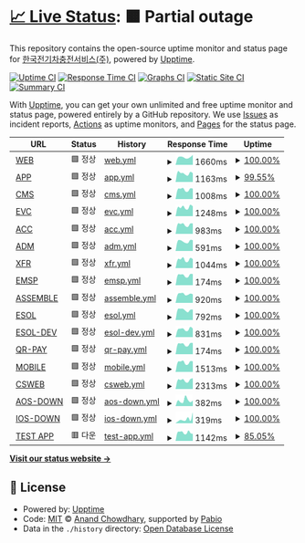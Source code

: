 # [📈 Live Status](https://happecharger.github.io/upptime): <!--live status--> **🟧 Partial outage**

This repository contains the open-source uptime monitor and status page for [한국전기차충전서비스(주)](https://www.happecharger.com), powered by [Upptime](https://github.com/upptime/upptime).

[![Uptime CI](https://github.com/happecharger/upptime/workflows/Uptime%20CI/badge.svg)](https://github.com/happecharger/upptime/actions?query=workflow%3A%22Uptime+CI%22)
[![Response Time CI](https://github.com/happecharger/upptime/workflows/Response%20Time%20CI/badge.svg)](https://github.com/happecharger/upptime/actions?query=workflow%3A%22Response+Time+CI%22)
[![Graphs CI](https://github.com/happecharger/upptime/workflows/Graphs%20CI/badge.svg)](https://github.com/happecharger/upptime/actions?query=workflow%3A%22Graphs+CI%22)
[![Static Site CI](https://github.com/happecharger/upptime/workflows/Static%20Site%20CI/badge.svg)](https://github.com/happecharger/upptime/actions?query=workflow%3A%22Static+Site+CI%22)
[![Summary CI](https://github.com/happecharger/upptime/workflows/Summary%20CI/badge.svg)](https://github.com/happecharger/upptime/actions?query=workflow%3A%22Summary+CI%22)

With [Upptime](https://upptime.js.org), you can get your own unlimited and free uptime monitor and status page, powered entirely by a GitHub repository. We use [Issues](https://github.com/happecharger/upptime/issues) as incident reports, [Actions](https://github.com/happecharger/upptime/actions) as uptime monitors, and [Pages](https://happecharger.github.io/upptime) for the status page.

<!--start: status pages-->
<!-- This summary is generated by Upptime (https://github.com/upptime/upptime) -->
<!-- Do not edit this manually, your changes will be overwritten -->
<!-- prettier-ignore -->
| URL | Status | History | Response Time | Uptime |
| --- | ------ | ------- | ------------- | ------ |
| <img alt="" src="https://icons.duckduckgo.com/ip3/www.happecharger.com.ico" height="13"> [WEB](https://www.happecharger.com) | 🟩 정상 | [web.yml](https://github.com/happecharger/kevcs-upptime/commits/HEAD/history/web.yml) | <details><summary><img alt="Response time graph" src="./graphs/web/response-time-week.png" height="20"> 1660ms</summary><br><a href="https://happecharger.github.io/kevcs-upptime/history/web"><img alt="Response time 1448" src="https://img.shields.io/endpoint?url=https%3A%2F%2Fraw.githubusercontent.com%2Fhappecharger%2Fkevcs-upptime%2FHEAD%2Fapi%2Fweb%2Fresponse-time.json"></a><br><a href="https://happecharger.github.io/kevcs-upptime/history/web"><img alt="24-hour response time 2135" src="https://img.shields.io/endpoint?url=https%3A%2F%2Fraw.githubusercontent.com%2Fhappecharger%2Fkevcs-upptime%2FHEAD%2Fapi%2Fweb%2Fresponse-time-day.json"></a><br><a href="https://happecharger.github.io/kevcs-upptime/history/web"><img alt="7-day response time 1660" src="https://img.shields.io/endpoint?url=https%3A%2F%2Fraw.githubusercontent.com%2Fhappecharger%2Fkevcs-upptime%2FHEAD%2Fapi%2Fweb%2Fresponse-time-week.json"></a><br><a href="https://happecharger.github.io/kevcs-upptime/history/web"><img alt="30-day response time 1698" src="https://img.shields.io/endpoint?url=https%3A%2F%2Fraw.githubusercontent.com%2Fhappecharger%2Fkevcs-upptime%2FHEAD%2Fapi%2Fweb%2Fresponse-time-month.json"></a><br><a href="https://happecharger.github.io/kevcs-upptime/history/web"><img alt="1-year response time 1448" src="https://img.shields.io/endpoint?url=https%3A%2F%2Fraw.githubusercontent.com%2Fhappecharger%2Fkevcs-upptime%2FHEAD%2Fapi%2Fweb%2Fresponse-time-year.json"></a></details> | <details><summary><a href="https://happecharger.github.io/kevcs-upptime/history/web">100.00%</a></summary><a href="https://happecharger.github.io/kevcs-upptime/history/web"><img alt="All-time uptime 100.00%" src="https://img.shields.io/endpoint?url=https%3A%2F%2Fraw.githubusercontent.com%2Fhappecharger%2Fkevcs-upptime%2FHEAD%2Fapi%2Fweb%2Fuptime.json"></a><br><a href="https://happecharger.github.io/kevcs-upptime/history/web"><img alt="24-hour uptime 100.00%" src="https://img.shields.io/endpoint?url=https%3A%2F%2Fraw.githubusercontent.com%2Fhappecharger%2Fkevcs-upptime%2FHEAD%2Fapi%2Fweb%2Fuptime-day.json"></a><br><a href="https://happecharger.github.io/kevcs-upptime/history/web"><img alt="7-day uptime 100.00%" src="https://img.shields.io/endpoint?url=https%3A%2F%2Fraw.githubusercontent.com%2Fhappecharger%2Fkevcs-upptime%2FHEAD%2Fapi%2Fweb%2Fuptime-week.json"></a><br><a href="https://happecharger.github.io/kevcs-upptime/history/web"><img alt="30-day uptime 100.00%" src="https://img.shields.io/endpoint?url=https%3A%2F%2Fraw.githubusercontent.com%2Fhappecharger%2Fkevcs-upptime%2FHEAD%2Fapi%2Fweb%2Fuptime-month.json"></a><br><a href="https://happecharger.github.io/kevcs-upptime/history/web"><img alt="1-year uptime 100.00%" src="https://img.shields.io/endpoint?url=https%3A%2F%2Fraw.githubusercontent.com%2Fhappecharger%2Fkevcs-upptime%2FHEAD%2Fapi%2Fweb%2Fuptime-year.json"></a></details>
| <img alt="" src="https://icons.duckduckgo.com/ip3/app2.happecharger.com.ico" height="13"> [APP](https://app2.happecharger.com) | 🟩 정상 | [app.yml](https://github.com/happecharger/kevcs-upptime/commits/HEAD/history/app.yml) | <details><summary><img alt="Response time graph" src="./graphs/app/response-time-week.png" height="20"> 1163ms</summary><br><a href="https://happecharger.github.io/kevcs-upptime/history/app"><img alt="Response time 1247" src="https://img.shields.io/endpoint?url=https%3A%2F%2Fraw.githubusercontent.com%2Fhappecharger%2Fkevcs-upptime%2FHEAD%2Fapi%2Fapp%2Fresponse-time.json"></a><br><a href="https://happecharger.github.io/kevcs-upptime/history/app"><img alt="24-hour response time 1082" src="https://img.shields.io/endpoint?url=https%3A%2F%2Fraw.githubusercontent.com%2Fhappecharger%2Fkevcs-upptime%2FHEAD%2Fapi%2Fapp%2Fresponse-time-day.json"></a><br><a href="https://happecharger.github.io/kevcs-upptime/history/app"><img alt="7-day response time 1163" src="https://img.shields.io/endpoint?url=https%3A%2F%2Fraw.githubusercontent.com%2Fhappecharger%2Fkevcs-upptime%2FHEAD%2Fapi%2Fapp%2Fresponse-time-week.json"></a><br><a href="https://happecharger.github.io/kevcs-upptime/history/app"><img alt="30-day response time 1149" src="https://img.shields.io/endpoint?url=https%3A%2F%2Fraw.githubusercontent.com%2Fhappecharger%2Fkevcs-upptime%2FHEAD%2Fapi%2Fapp%2Fresponse-time-month.json"></a><br><a href="https://happecharger.github.io/kevcs-upptime/history/app"><img alt="1-year response time 1247" src="https://img.shields.io/endpoint?url=https%3A%2F%2Fraw.githubusercontent.com%2Fhappecharger%2Fkevcs-upptime%2FHEAD%2Fapi%2Fapp%2Fresponse-time-year.json"></a></details> | <details><summary><a href="https://happecharger.github.io/kevcs-upptime/history/app">99.55%</a></summary><a href="https://happecharger.github.io/kevcs-upptime/history/app"><img alt="All-time uptime 99.82%" src="https://img.shields.io/endpoint?url=https%3A%2F%2Fraw.githubusercontent.com%2Fhappecharger%2Fkevcs-upptime%2FHEAD%2Fapi%2Fapp%2Fuptime.json"></a><br><a href="https://happecharger.github.io/kevcs-upptime/history/app"><img alt="24-hour uptime 96.86%" src="https://img.shields.io/endpoint?url=https%3A%2F%2Fraw.githubusercontent.com%2Fhappecharger%2Fkevcs-upptime%2FHEAD%2Fapi%2Fapp%2Fuptime-day.json"></a><br><a href="https://happecharger.github.io/kevcs-upptime/history/app"><img alt="7-day uptime 99.55%" src="https://img.shields.io/endpoint?url=https%3A%2F%2Fraw.githubusercontent.com%2Fhappecharger%2Fkevcs-upptime%2FHEAD%2Fapi%2Fapp%2Fuptime-week.json"></a><br><a href="https://happecharger.github.io/kevcs-upptime/history/app"><img alt="30-day uptime 99.90%" src="https://img.shields.io/endpoint?url=https%3A%2F%2Fraw.githubusercontent.com%2Fhappecharger%2Fkevcs-upptime%2FHEAD%2Fapi%2Fapp%2Fuptime-month.json"></a><br><a href="https://happecharger.github.io/kevcs-upptime/history/app"><img alt="1-year uptime 99.82%" src="https://img.shields.io/endpoint?url=https%3A%2F%2Fraw.githubusercontent.com%2Fhappecharger%2Fkevcs-upptime%2FHEAD%2Fapi%2Fapp%2Fuptime-year.json"></a></details>
| <img alt="" src="https://icons.duckduckgo.com/ip3/cms.happecharger.com.ico" height="13"> [CMS](https://cms.happecharger.com) | 🟩 정상 | [cms.yml](https://github.com/happecharger/kevcs-upptime/commits/HEAD/history/cms.yml) | <details><summary><img alt="Response time graph" src="./graphs/cms/response-time-week.png" height="20"> 1008ms</summary><br><a href="https://happecharger.github.io/kevcs-upptime/history/cms"><img alt="Response time 952" src="https://img.shields.io/endpoint?url=https%3A%2F%2Fraw.githubusercontent.com%2Fhappecharger%2Fkevcs-upptime%2FHEAD%2Fapi%2Fcms%2Fresponse-time.json"></a><br><a href="https://happecharger.github.io/kevcs-upptime/history/cms"><img alt="24-hour response time 1094" src="https://img.shields.io/endpoint?url=https%3A%2F%2Fraw.githubusercontent.com%2Fhappecharger%2Fkevcs-upptime%2FHEAD%2Fapi%2Fcms%2Fresponse-time-day.json"></a><br><a href="https://happecharger.github.io/kevcs-upptime/history/cms"><img alt="7-day response time 1008" src="https://img.shields.io/endpoint?url=https%3A%2F%2Fraw.githubusercontent.com%2Fhappecharger%2Fkevcs-upptime%2FHEAD%2Fapi%2Fcms%2Fresponse-time-week.json"></a><br><a href="https://happecharger.github.io/kevcs-upptime/history/cms"><img alt="30-day response time 1002" src="https://img.shields.io/endpoint?url=https%3A%2F%2Fraw.githubusercontent.com%2Fhappecharger%2Fkevcs-upptime%2FHEAD%2Fapi%2Fcms%2Fresponse-time-month.json"></a><br><a href="https://happecharger.github.io/kevcs-upptime/history/cms"><img alt="1-year response time 952" src="https://img.shields.io/endpoint?url=https%3A%2F%2Fraw.githubusercontent.com%2Fhappecharger%2Fkevcs-upptime%2FHEAD%2Fapi%2Fcms%2Fresponse-time-year.json"></a></details> | <details><summary><a href="https://happecharger.github.io/kevcs-upptime/history/cms">100.00%</a></summary><a href="https://happecharger.github.io/kevcs-upptime/history/cms"><img alt="All-time uptime 100.00%" src="https://img.shields.io/endpoint?url=https%3A%2F%2Fraw.githubusercontent.com%2Fhappecharger%2Fkevcs-upptime%2FHEAD%2Fapi%2Fcms%2Fuptime.json"></a><br><a href="https://happecharger.github.io/kevcs-upptime/history/cms"><img alt="24-hour uptime 100.00%" src="https://img.shields.io/endpoint?url=https%3A%2F%2Fraw.githubusercontent.com%2Fhappecharger%2Fkevcs-upptime%2FHEAD%2Fapi%2Fcms%2Fuptime-day.json"></a><br><a href="https://happecharger.github.io/kevcs-upptime/history/cms"><img alt="7-day uptime 100.00%" src="https://img.shields.io/endpoint?url=https%3A%2F%2Fraw.githubusercontent.com%2Fhappecharger%2Fkevcs-upptime%2FHEAD%2Fapi%2Fcms%2Fuptime-week.json"></a><br><a href="https://happecharger.github.io/kevcs-upptime/history/cms"><img alt="30-day uptime 100.00%" src="https://img.shields.io/endpoint?url=https%3A%2F%2Fraw.githubusercontent.com%2Fhappecharger%2Fkevcs-upptime%2FHEAD%2Fapi%2Fcms%2Fuptime-month.json"></a><br><a href="https://happecharger.github.io/kevcs-upptime/history/cms"><img alt="1-year uptime 100.00%" src="https://img.shields.io/endpoint?url=https%3A%2F%2Fraw.githubusercontent.com%2Fhappecharger%2Fkevcs-upptime%2FHEAD%2Fapi%2Fcms%2Fuptime-year.json"></a></details>
| <img alt="" src="https://icons.duckduckgo.com/ip3/adm.kevcs.com.ico" height="13"> [EVC](http://adm.kevcs.com) | 🟩 정상 | [evc.yml](https://github.com/happecharger/kevcs-upptime/commits/HEAD/history/evc.yml) | <details><summary><img alt="Response time graph" src="./graphs/evc/response-time-week.png" height="20"> 1248ms</summary><br><a href="https://happecharger.github.io/kevcs-upptime/history/evc"><img alt="Response time 1139" src="https://img.shields.io/endpoint?url=https%3A%2F%2Fraw.githubusercontent.com%2Fhappecharger%2Fkevcs-upptime%2FHEAD%2Fapi%2Fevc%2Fresponse-time.json"></a><br><a href="https://happecharger.github.io/kevcs-upptime/history/evc"><img alt="24-hour response time 1379" src="https://img.shields.io/endpoint?url=https%3A%2F%2Fraw.githubusercontent.com%2Fhappecharger%2Fkevcs-upptime%2FHEAD%2Fapi%2Fevc%2Fresponse-time-day.json"></a><br><a href="https://happecharger.github.io/kevcs-upptime/history/evc"><img alt="7-day response time 1248" src="https://img.shields.io/endpoint?url=https%3A%2F%2Fraw.githubusercontent.com%2Fhappecharger%2Fkevcs-upptime%2FHEAD%2Fapi%2Fevc%2Fresponse-time-week.json"></a><br><a href="https://happecharger.github.io/kevcs-upptime/history/evc"><img alt="30-day response time 1183" src="https://img.shields.io/endpoint?url=https%3A%2F%2Fraw.githubusercontent.com%2Fhappecharger%2Fkevcs-upptime%2FHEAD%2Fapi%2Fevc%2Fresponse-time-month.json"></a><br><a href="https://happecharger.github.io/kevcs-upptime/history/evc"><img alt="1-year response time 1139" src="https://img.shields.io/endpoint?url=https%3A%2F%2Fraw.githubusercontent.com%2Fhappecharger%2Fkevcs-upptime%2FHEAD%2Fapi%2Fevc%2Fresponse-time-year.json"></a></details> | <details><summary><a href="https://happecharger.github.io/kevcs-upptime/history/evc">100.00%</a></summary><a href="https://happecharger.github.io/kevcs-upptime/history/evc"><img alt="All-time uptime 99.99%" src="https://img.shields.io/endpoint?url=https%3A%2F%2Fraw.githubusercontent.com%2Fhappecharger%2Fkevcs-upptime%2FHEAD%2Fapi%2Fevc%2Fuptime.json"></a><br><a href="https://happecharger.github.io/kevcs-upptime/history/evc"><img alt="24-hour uptime 100.00%" src="https://img.shields.io/endpoint?url=https%3A%2F%2Fraw.githubusercontent.com%2Fhappecharger%2Fkevcs-upptime%2FHEAD%2Fapi%2Fevc%2Fuptime-day.json"></a><br><a href="https://happecharger.github.io/kevcs-upptime/history/evc"><img alt="7-day uptime 100.00%" src="https://img.shields.io/endpoint?url=https%3A%2F%2Fraw.githubusercontent.com%2Fhappecharger%2Fkevcs-upptime%2FHEAD%2Fapi%2Fevc%2Fuptime-week.json"></a><br><a href="https://happecharger.github.io/kevcs-upptime/history/evc"><img alt="30-day uptime 100.00%" src="https://img.shields.io/endpoint?url=https%3A%2F%2Fraw.githubusercontent.com%2Fhappecharger%2Fkevcs-upptime%2FHEAD%2Fapi%2Fevc%2Fuptime-month.json"></a><br><a href="https://happecharger.github.io/kevcs-upptime/history/evc"><img alt="1-year uptime 99.99%" src="https://img.shields.io/endpoint?url=https%3A%2F%2Fraw.githubusercontent.com%2Fhappecharger%2Fkevcs-upptime%2FHEAD%2Fapi%2Fevc%2Fuptime-year.json"></a></details>
| <img alt="" src="https://icons.duckduckgo.com/ip3/acc.happecharger.com.ico" height="13"> [ACC](https://acc.happecharger.com/) | 🟩 정상 | [acc.yml](https://github.com/happecharger/kevcs-upptime/commits/HEAD/history/acc.yml) | <details><summary><img alt="Response time graph" src="./graphs/acc/response-time-week.png" height="20"> 983ms</summary><br><a href="https://happecharger.github.io/kevcs-upptime/history/acc"><img alt="Response time 995" src="https://img.shields.io/endpoint?url=https%3A%2F%2Fraw.githubusercontent.com%2Fhappecharger%2Fkevcs-upptime%2FHEAD%2Fapi%2Facc%2Fresponse-time.json"></a><br><a href="https://happecharger.github.io/kevcs-upptime/history/acc"><img alt="24-hour response time 1086" src="https://img.shields.io/endpoint?url=https%3A%2F%2Fraw.githubusercontent.com%2Fhappecharger%2Fkevcs-upptime%2FHEAD%2Fapi%2Facc%2Fresponse-time-day.json"></a><br><a href="https://happecharger.github.io/kevcs-upptime/history/acc"><img alt="7-day response time 983" src="https://img.shields.io/endpoint?url=https%3A%2F%2Fraw.githubusercontent.com%2Fhappecharger%2Fkevcs-upptime%2FHEAD%2Fapi%2Facc%2Fresponse-time-week.json"></a><br><a href="https://happecharger.github.io/kevcs-upptime/history/acc"><img alt="30-day response time 974" src="https://img.shields.io/endpoint?url=https%3A%2F%2Fraw.githubusercontent.com%2Fhappecharger%2Fkevcs-upptime%2FHEAD%2Fapi%2Facc%2Fresponse-time-month.json"></a><br><a href="https://happecharger.github.io/kevcs-upptime/history/acc"><img alt="1-year response time 995" src="https://img.shields.io/endpoint?url=https%3A%2F%2Fraw.githubusercontent.com%2Fhappecharger%2Fkevcs-upptime%2FHEAD%2Fapi%2Facc%2Fresponse-time-year.json"></a></details> | <details><summary><a href="https://happecharger.github.io/kevcs-upptime/history/acc">100.00%</a></summary><a href="https://happecharger.github.io/kevcs-upptime/history/acc"><img alt="All-time uptime 100.00%" src="https://img.shields.io/endpoint?url=https%3A%2F%2Fraw.githubusercontent.com%2Fhappecharger%2Fkevcs-upptime%2FHEAD%2Fapi%2Facc%2Fuptime.json"></a><br><a href="https://happecharger.github.io/kevcs-upptime/history/acc"><img alt="24-hour uptime 100.00%" src="https://img.shields.io/endpoint?url=https%3A%2F%2Fraw.githubusercontent.com%2Fhappecharger%2Fkevcs-upptime%2FHEAD%2Fapi%2Facc%2Fuptime-day.json"></a><br><a href="https://happecharger.github.io/kevcs-upptime/history/acc"><img alt="7-day uptime 100.00%" src="https://img.shields.io/endpoint?url=https%3A%2F%2Fraw.githubusercontent.com%2Fhappecharger%2Fkevcs-upptime%2FHEAD%2Fapi%2Facc%2Fuptime-week.json"></a><br><a href="https://happecharger.github.io/kevcs-upptime/history/acc"><img alt="30-day uptime 100.00%" src="https://img.shields.io/endpoint?url=https%3A%2F%2Fraw.githubusercontent.com%2Fhappecharger%2Fkevcs-upptime%2FHEAD%2Fapi%2Facc%2Fuptime-month.json"></a><br><a href="https://happecharger.github.io/kevcs-upptime/history/acc"><img alt="1-year uptime 100.00%" src="https://img.shields.io/endpoint?url=https%3A%2F%2Fraw.githubusercontent.com%2Fhappecharger%2Fkevcs-upptime%2FHEAD%2Fapi%2Facc%2Fuptime-year.json"></a></details>
| <img alt="" src="https://icons.duckduckgo.com/ip3/adm.happecharger.com.ico" height="13"> [ADM](http://adm.happecharger.com/) | 🟩 정상 | [adm.yml](https://github.com/happecharger/kevcs-upptime/commits/HEAD/history/adm.yml) | <details><summary><img alt="Response time graph" src="./graphs/adm/response-time-week.png" height="20"> 591ms</summary><br><a href="https://happecharger.github.io/kevcs-upptime/history/adm"><img alt="Response time 843" src="https://img.shields.io/endpoint?url=https%3A%2F%2Fraw.githubusercontent.com%2Fhappecharger%2Fkevcs-upptime%2FHEAD%2Fapi%2Fadm%2Fresponse-time.json"></a><br><a href="https://happecharger.github.io/kevcs-upptime/history/adm"><img alt="24-hour response time 657" src="https://img.shields.io/endpoint?url=https%3A%2F%2Fraw.githubusercontent.com%2Fhappecharger%2Fkevcs-upptime%2FHEAD%2Fapi%2Fadm%2Fresponse-time-day.json"></a><br><a href="https://happecharger.github.io/kevcs-upptime/history/adm"><img alt="7-day response time 591" src="https://img.shields.io/endpoint?url=https%3A%2F%2Fraw.githubusercontent.com%2Fhappecharger%2Fkevcs-upptime%2FHEAD%2Fapi%2Fadm%2Fresponse-time-week.json"></a><br><a href="https://happecharger.github.io/kevcs-upptime/history/adm"><img alt="30-day response time 579" src="https://img.shields.io/endpoint?url=https%3A%2F%2Fraw.githubusercontent.com%2Fhappecharger%2Fkevcs-upptime%2FHEAD%2Fapi%2Fadm%2Fresponse-time-month.json"></a><br><a href="https://happecharger.github.io/kevcs-upptime/history/adm"><img alt="1-year response time 843" src="https://img.shields.io/endpoint?url=https%3A%2F%2Fraw.githubusercontent.com%2Fhappecharger%2Fkevcs-upptime%2FHEAD%2Fapi%2Fadm%2Fresponse-time-year.json"></a></details> | <details><summary><a href="https://happecharger.github.io/kevcs-upptime/history/adm">100.00%</a></summary><a href="https://happecharger.github.io/kevcs-upptime/history/adm"><img alt="All-time uptime 100.00%" src="https://img.shields.io/endpoint?url=https%3A%2F%2Fraw.githubusercontent.com%2Fhappecharger%2Fkevcs-upptime%2FHEAD%2Fapi%2Fadm%2Fuptime.json"></a><br><a href="https://happecharger.github.io/kevcs-upptime/history/adm"><img alt="24-hour uptime 100.00%" src="https://img.shields.io/endpoint?url=https%3A%2F%2Fraw.githubusercontent.com%2Fhappecharger%2Fkevcs-upptime%2FHEAD%2Fapi%2Fadm%2Fuptime-day.json"></a><br><a href="https://happecharger.github.io/kevcs-upptime/history/adm"><img alt="7-day uptime 100.00%" src="https://img.shields.io/endpoint?url=https%3A%2F%2Fraw.githubusercontent.com%2Fhappecharger%2Fkevcs-upptime%2FHEAD%2Fapi%2Fadm%2Fuptime-week.json"></a><br><a href="https://happecharger.github.io/kevcs-upptime/history/adm"><img alt="30-day uptime 100.00%" src="https://img.shields.io/endpoint?url=https%3A%2F%2Fraw.githubusercontent.com%2Fhappecharger%2Fkevcs-upptime%2FHEAD%2Fapi%2Fadm%2Fuptime-month.json"></a><br><a href="https://happecharger.github.io/kevcs-upptime/history/adm"><img alt="1-year uptime 100.00%" src="https://img.shields.io/endpoint?url=https%3A%2F%2Fraw.githubusercontent.com%2Fhappecharger%2Fkevcs-upptime%2FHEAD%2Fapi%2Fadm%2Fuptime-year.json"></a></details>
| <img alt="" src="https://icons.duckduckgo.com/ip3/api.happecharger.com.ico" height="13"> [XFR](https://api.happecharger.com/) | 🟩 정상 | [xfr.yml](https://github.com/happecharger/kevcs-upptime/commits/HEAD/history/xfr.yml) | <details><summary><img alt="Response time graph" src="./graphs/xfr/response-time-week.png" height="20"> 1044ms</summary><br><a href="https://happecharger.github.io/kevcs-upptime/history/xfr"><img alt="Response time 943" src="https://img.shields.io/endpoint?url=https%3A%2F%2Fraw.githubusercontent.com%2Fhappecharger%2Fkevcs-upptime%2FHEAD%2Fapi%2Fxfr%2Fresponse-time.json"></a><br><a href="https://happecharger.github.io/kevcs-upptime/history/xfr"><img alt="24-hour response time 1090" src="https://img.shields.io/endpoint?url=https%3A%2F%2Fraw.githubusercontent.com%2Fhappecharger%2Fkevcs-upptime%2FHEAD%2Fapi%2Fxfr%2Fresponse-time-day.json"></a><br><a href="https://happecharger.github.io/kevcs-upptime/history/xfr"><img alt="7-day response time 1044" src="https://img.shields.io/endpoint?url=https%3A%2F%2Fraw.githubusercontent.com%2Fhappecharger%2Fkevcs-upptime%2FHEAD%2Fapi%2Fxfr%2Fresponse-time-week.json"></a><br><a href="https://happecharger.github.io/kevcs-upptime/history/xfr"><img alt="30-day response time 994" src="https://img.shields.io/endpoint?url=https%3A%2F%2Fraw.githubusercontent.com%2Fhappecharger%2Fkevcs-upptime%2FHEAD%2Fapi%2Fxfr%2Fresponse-time-month.json"></a><br><a href="https://happecharger.github.io/kevcs-upptime/history/xfr"><img alt="1-year response time 943" src="https://img.shields.io/endpoint?url=https%3A%2F%2Fraw.githubusercontent.com%2Fhappecharger%2Fkevcs-upptime%2FHEAD%2Fapi%2Fxfr%2Fresponse-time-year.json"></a></details> | <details><summary><a href="https://happecharger.github.io/kevcs-upptime/history/xfr">100.00%</a></summary><a href="https://happecharger.github.io/kevcs-upptime/history/xfr"><img alt="All-time uptime 99.98%" src="https://img.shields.io/endpoint?url=https%3A%2F%2Fraw.githubusercontent.com%2Fhappecharger%2Fkevcs-upptime%2FHEAD%2Fapi%2Fxfr%2Fuptime.json"></a><br><a href="https://happecharger.github.io/kevcs-upptime/history/xfr"><img alt="24-hour uptime 100.00%" src="https://img.shields.io/endpoint?url=https%3A%2F%2Fraw.githubusercontent.com%2Fhappecharger%2Fkevcs-upptime%2FHEAD%2Fapi%2Fxfr%2Fuptime-day.json"></a><br><a href="https://happecharger.github.io/kevcs-upptime/history/xfr"><img alt="7-day uptime 100.00%" src="https://img.shields.io/endpoint?url=https%3A%2F%2Fraw.githubusercontent.com%2Fhappecharger%2Fkevcs-upptime%2FHEAD%2Fapi%2Fxfr%2Fuptime-week.json"></a><br><a href="https://happecharger.github.io/kevcs-upptime/history/xfr"><img alt="30-day uptime 100.00%" src="https://img.shields.io/endpoint?url=https%3A%2F%2Fraw.githubusercontent.com%2Fhappecharger%2Fkevcs-upptime%2FHEAD%2Fapi%2Fxfr%2Fuptime-month.json"></a><br><a href="https://happecharger.github.io/kevcs-upptime/history/xfr"><img alt="1-year uptime 99.98%" src="https://img.shields.io/endpoint?url=https%3A%2F%2Fraw.githubusercontent.com%2Fhappecharger%2Fkevcs-upptime%2FHEAD%2Fapi%2Fxfr%2Fuptime-year.json"></a></details>
| <img alt="" src="https://icons.duckduckgo.com/ip3/null.ico" height="13"> [EMSP](211.253.17.41) | 🟩 정상 | [emsp.yml](https://github.com/happecharger/kevcs-upptime/commits/HEAD/history/emsp.yml) | <details><summary><img alt="Response time graph" src="./graphs/emsp/response-time-week.png" height="20"> 174ms</summary><br><a href="https://happecharger.github.io/kevcs-upptime/history/emsp"><img alt="Response time 161" src="https://img.shields.io/endpoint?url=https%3A%2F%2Fraw.githubusercontent.com%2Fhappecharger%2Fkevcs-upptime%2FHEAD%2Fapi%2Femsp%2Fresponse-time.json"></a><br><a href="https://happecharger.github.io/kevcs-upptime/history/emsp"><img alt="24-hour response time 194" src="https://img.shields.io/endpoint?url=https%3A%2F%2Fraw.githubusercontent.com%2Fhappecharger%2Fkevcs-upptime%2FHEAD%2Fapi%2Femsp%2Fresponse-time-day.json"></a><br><a href="https://happecharger.github.io/kevcs-upptime/history/emsp"><img alt="7-day response time 174" src="https://img.shields.io/endpoint?url=https%3A%2F%2Fraw.githubusercontent.com%2Fhappecharger%2Fkevcs-upptime%2FHEAD%2Fapi%2Femsp%2Fresponse-time-week.json"></a><br><a href="https://happecharger.github.io/kevcs-upptime/history/emsp"><img alt="30-day response time 168" src="https://img.shields.io/endpoint?url=https%3A%2F%2Fraw.githubusercontent.com%2Fhappecharger%2Fkevcs-upptime%2FHEAD%2Fapi%2Femsp%2Fresponse-time-month.json"></a><br><a href="https://happecharger.github.io/kevcs-upptime/history/emsp"><img alt="1-year response time 161" src="https://img.shields.io/endpoint?url=https%3A%2F%2Fraw.githubusercontent.com%2Fhappecharger%2Fkevcs-upptime%2FHEAD%2Fapi%2Femsp%2Fresponse-time-year.json"></a></details> | <details><summary><a href="https://happecharger.github.io/kevcs-upptime/history/emsp">100.00%</a></summary><a href="https://happecharger.github.io/kevcs-upptime/history/emsp"><img alt="All-time uptime 100.00%" src="https://img.shields.io/endpoint?url=https%3A%2F%2Fraw.githubusercontent.com%2Fhappecharger%2Fkevcs-upptime%2FHEAD%2Fapi%2Femsp%2Fuptime.json"></a><br><a href="https://happecharger.github.io/kevcs-upptime/history/emsp"><img alt="24-hour uptime 100.00%" src="https://img.shields.io/endpoint?url=https%3A%2F%2Fraw.githubusercontent.com%2Fhappecharger%2Fkevcs-upptime%2FHEAD%2Fapi%2Femsp%2Fuptime-day.json"></a><br><a href="https://happecharger.github.io/kevcs-upptime/history/emsp"><img alt="7-day uptime 100.00%" src="https://img.shields.io/endpoint?url=https%3A%2F%2Fraw.githubusercontent.com%2Fhappecharger%2Fkevcs-upptime%2FHEAD%2Fapi%2Femsp%2Fuptime-week.json"></a><br><a href="https://happecharger.github.io/kevcs-upptime/history/emsp"><img alt="30-day uptime 100.00%" src="https://img.shields.io/endpoint?url=https%3A%2F%2Fraw.githubusercontent.com%2Fhappecharger%2Fkevcs-upptime%2FHEAD%2Fapi%2Femsp%2Fuptime-month.json"></a><br><a href="https://happecharger.github.io/kevcs-upptime/history/emsp"><img alt="1-year uptime 100.00%" src="https://img.shields.io/endpoint?url=https%3A%2F%2Fraw.githubusercontent.com%2Fhappecharger%2Fkevcs-upptime%2FHEAD%2Fapi%2Femsp%2Fuptime-year.json"></a></details>
| <img alt="" src="https://icons.duckduckgo.com/ip3/noti.kevcs.co.kr.ico" height="13"> [ASSEMBLE](http://noti.kevcs.co.kr:7200/) | 🟩 정상 | [assemble.yml](https://github.com/happecharger/kevcs-upptime/commits/HEAD/history/assemble.yml) | <details><summary><img alt="Response time graph" src="./graphs/assemble/response-time-week.png" height="20"> 920ms</summary><br><a href="https://happecharger.github.io/kevcs-upptime/history/assemble"><img alt="Response time 935" src="https://img.shields.io/endpoint?url=https%3A%2F%2Fraw.githubusercontent.com%2Fhappecharger%2Fkevcs-upptime%2FHEAD%2Fapi%2Fassemble%2Fresponse-time.json"></a><br><a href="https://happecharger.github.io/kevcs-upptime/history/assemble"><img alt="24-hour response time 902" src="https://img.shields.io/endpoint?url=https%3A%2F%2Fraw.githubusercontent.com%2Fhappecharger%2Fkevcs-upptime%2FHEAD%2Fapi%2Fassemble%2Fresponse-time-day.json"></a><br><a href="https://happecharger.github.io/kevcs-upptime/history/assemble"><img alt="7-day response time 920" src="https://img.shields.io/endpoint?url=https%3A%2F%2Fraw.githubusercontent.com%2Fhappecharger%2Fkevcs-upptime%2FHEAD%2Fapi%2Fassemble%2Fresponse-time-week.json"></a><br><a href="https://happecharger.github.io/kevcs-upptime/history/assemble"><img alt="30-day response time 882" src="https://img.shields.io/endpoint?url=https%3A%2F%2Fraw.githubusercontent.com%2Fhappecharger%2Fkevcs-upptime%2FHEAD%2Fapi%2Fassemble%2Fresponse-time-month.json"></a><br><a href="https://happecharger.github.io/kevcs-upptime/history/assemble"><img alt="1-year response time 935" src="https://img.shields.io/endpoint?url=https%3A%2F%2Fraw.githubusercontent.com%2Fhappecharger%2Fkevcs-upptime%2FHEAD%2Fapi%2Fassemble%2Fresponse-time-year.json"></a></details> | <details><summary><a href="https://happecharger.github.io/kevcs-upptime/history/assemble">100.00%</a></summary><a href="https://happecharger.github.io/kevcs-upptime/history/assemble"><img alt="All-time uptime 100.00%" src="https://img.shields.io/endpoint?url=https%3A%2F%2Fraw.githubusercontent.com%2Fhappecharger%2Fkevcs-upptime%2FHEAD%2Fapi%2Fassemble%2Fuptime.json"></a><br><a href="https://happecharger.github.io/kevcs-upptime/history/assemble"><img alt="24-hour uptime 100.00%" src="https://img.shields.io/endpoint?url=https%3A%2F%2Fraw.githubusercontent.com%2Fhappecharger%2Fkevcs-upptime%2FHEAD%2Fapi%2Fassemble%2Fuptime-day.json"></a><br><a href="https://happecharger.github.io/kevcs-upptime/history/assemble"><img alt="7-day uptime 100.00%" src="https://img.shields.io/endpoint?url=https%3A%2F%2Fraw.githubusercontent.com%2Fhappecharger%2Fkevcs-upptime%2FHEAD%2Fapi%2Fassemble%2Fuptime-week.json"></a><br><a href="https://happecharger.github.io/kevcs-upptime/history/assemble"><img alt="30-day uptime 100.00%" src="https://img.shields.io/endpoint?url=https%3A%2F%2Fraw.githubusercontent.com%2Fhappecharger%2Fkevcs-upptime%2FHEAD%2Fapi%2Fassemble%2Fuptime-month.json"></a><br><a href="https://happecharger.github.io/kevcs-upptime/history/assemble"><img alt="1-year uptime 100.00%" src="https://img.shields.io/endpoint?url=https%3A%2F%2Fraw.githubusercontent.com%2Fhappecharger%2Fkevcs-upptime%2FHEAD%2Fapi%2Fassemble%2Fuptime-year.json"></a></details>
| <img alt="" src="https://icons.duckduckgo.com/ip3/api2.happecharger.com.ico" height="13"> [ESOL](https://api2.happecharger.com/appMain.do) | 🟩 정상 | [esol.yml](https://github.com/happecharger/kevcs-upptime/commits/HEAD/history/esol.yml) | <details><summary><img alt="Response time graph" src="./graphs/esol/response-time-week.png" height="20"> 792ms</summary><br><a href="https://happecharger.github.io/kevcs-upptime/history/esol"><img alt="Response time 763" src="https://img.shields.io/endpoint?url=https%3A%2F%2Fraw.githubusercontent.com%2Fhappecharger%2Fkevcs-upptime%2FHEAD%2Fapi%2Fesol%2Fresponse-time.json"></a><br><a href="https://happecharger.github.io/kevcs-upptime/history/esol"><img alt="24-hour response time 820" src="https://img.shields.io/endpoint?url=https%3A%2F%2Fraw.githubusercontent.com%2Fhappecharger%2Fkevcs-upptime%2FHEAD%2Fapi%2Fesol%2Fresponse-time-day.json"></a><br><a href="https://happecharger.github.io/kevcs-upptime/history/esol"><img alt="7-day response time 792" src="https://img.shields.io/endpoint?url=https%3A%2F%2Fraw.githubusercontent.com%2Fhappecharger%2Fkevcs-upptime%2FHEAD%2Fapi%2Fesol%2Fresponse-time-week.json"></a><br><a href="https://happecharger.github.io/kevcs-upptime/history/esol"><img alt="30-day response time 765" src="https://img.shields.io/endpoint?url=https%3A%2F%2Fraw.githubusercontent.com%2Fhappecharger%2Fkevcs-upptime%2FHEAD%2Fapi%2Fesol%2Fresponse-time-month.json"></a><br><a href="https://happecharger.github.io/kevcs-upptime/history/esol"><img alt="1-year response time 763" src="https://img.shields.io/endpoint?url=https%3A%2F%2Fraw.githubusercontent.com%2Fhappecharger%2Fkevcs-upptime%2FHEAD%2Fapi%2Fesol%2Fresponse-time-year.json"></a></details> | <details><summary><a href="https://happecharger.github.io/kevcs-upptime/history/esol">100.00%</a></summary><a href="https://happecharger.github.io/kevcs-upptime/history/esol"><img alt="All-time uptime 100.00%" src="https://img.shields.io/endpoint?url=https%3A%2F%2Fraw.githubusercontent.com%2Fhappecharger%2Fkevcs-upptime%2FHEAD%2Fapi%2Fesol%2Fuptime.json"></a><br><a href="https://happecharger.github.io/kevcs-upptime/history/esol"><img alt="24-hour uptime 100.00%" src="https://img.shields.io/endpoint?url=https%3A%2F%2Fraw.githubusercontent.com%2Fhappecharger%2Fkevcs-upptime%2FHEAD%2Fapi%2Fesol%2Fuptime-day.json"></a><br><a href="https://happecharger.github.io/kevcs-upptime/history/esol"><img alt="7-day uptime 100.00%" src="https://img.shields.io/endpoint?url=https%3A%2F%2Fraw.githubusercontent.com%2Fhappecharger%2Fkevcs-upptime%2FHEAD%2Fapi%2Fesol%2Fuptime-week.json"></a><br><a href="https://happecharger.github.io/kevcs-upptime/history/esol"><img alt="30-day uptime 100.00%" src="https://img.shields.io/endpoint?url=https%3A%2F%2Fraw.githubusercontent.com%2Fhappecharger%2Fkevcs-upptime%2FHEAD%2Fapi%2Fesol%2Fuptime-month.json"></a><br><a href="https://happecharger.github.io/kevcs-upptime/history/esol"><img alt="1-year uptime 100.00%" src="https://img.shields.io/endpoint?url=https%3A%2F%2Fraw.githubusercontent.com%2Fhappecharger%2Fkevcs-upptime%2FHEAD%2Fapi%2Fesol%2Fuptime-year.json"></a></details>
| <img alt="" src="https://icons.duckduckgo.com/ip3/tapi.happecharger.com.ico" height="13"> [ESOL-DEV](https://tapi.happecharger.com/appMain.do) | 🟩 정상 | [esol-dev.yml](https://github.com/happecharger/kevcs-upptime/commits/HEAD/history/esol-dev.yml) | <details><summary><img alt="Response time graph" src="./graphs/esol-dev/response-time-week.png" height="20"> 831ms</summary><br><a href="https://happecharger.github.io/kevcs-upptime/history/esol-dev"><img alt="Response time 776" src="https://img.shields.io/endpoint?url=https%3A%2F%2Fraw.githubusercontent.com%2Fhappecharger%2Fkevcs-upptime%2FHEAD%2Fapi%2Fesol-dev%2Fresponse-time.json"></a><br><a href="https://happecharger.github.io/kevcs-upptime/history/esol-dev"><img alt="24-hour response time 888" src="https://img.shields.io/endpoint?url=https%3A%2F%2Fraw.githubusercontent.com%2Fhappecharger%2Fkevcs-upptime%2FHEAD%2Fapi%2Fesol-dev%2Fresponse-time-day.json"></a><br><a href="https://happecharger.github.io/kevcs-upptime/history/esol-dev"><img alt="7-day response time 831" src="https://img.shields.io/endpoint?url=https%3A%2F%2Fraw.githubusercontent.com%2Fhappecharger%2Fkevcs-upptime%2FHEAD%2Fapi%2Fesol-dev%2Fresponse-time-week.json"></a><br><a href="https://happecharger.github.io/kevcs-upptime/history/esol-dev"><img alt="30-day response time 787" src="https://img.shields.io/endpoint?url=https%3A%2F%2Fraw.githubusercontent.com%2Fhappecharger%2Fkevcs-upptime%2FHEAD%2Fapi%2Fesol-dev%2Fresponse-time-month.json"></a><br><a href="https://happecharger.github.io/kevcs-upptime/history/esol-dev"><img alt="1-year response time 776" src="https://img.shields.io/endpoint?url=https%3A%2F%2Fraw.githubusercontent.com%2Fhappecharger%2Fkevcs-upptime%2FHEAD%2Fapi%2Fesol-dev%2Fresponse-time-year.json"></a></details> | <details><summary><a href="https://happecharger.github.io/kevcs-upptime/history/esol-dev">100.00%</a></summary><a href="https://happecharger.github.io/kevcs-upptime/history/esol-dev"><img alt="All-time uptime 100.00%" src="https://img.shields.io/endpoint?url=https%3A%2F%2Fraw.githubusercontent.com%2Fhappecharger%2Fkevcs-upptime%2FHEAD%2Fapi%2Fesol-dev%2Fuptime.json"></a><br><a href="https://happecharger.github.io/kevcs-upptime/history/esol-dev"><img alt="24-hour uptime 100.00%" src="https://img.shields.io/endpoint?url=https%3A%2F%2Fraw.githubusercontent.com%2Fhappecharger%2Fkevcs-upptime%2FHEAD%2Fapi%2Fesol-dev%2Fuptime-day.json"></a><br><a href="https://happecharger.github.io/kevcs-upptime/history/esol-dev"><img alt="7-day uptime 100.00%" src="https://img.shields.io/endpoint?url=https%3A%2F%2Fraw.githubusercontent.com%2Fhappecharger%2Fkevcs-upptime%2FHEAD%2Fapi%2Fesol-dev%2Fuptime-week.json"></a><br><a href="https://happecharger.github.io/kevcs-upptime/history/esol-dev"><img alt="30-day uptime 100.00%" src="https://img.shields.io/endpoint?url=https%3A%2F%2Fraw.githubusercontent.com%2Fhappecharger%2Fkevcs-upptime%2FHEAD%2Fapi%2Fesol-dev%2Fuptime-month.json"></a><br><a href="https://happecharger.github.io/kevcs-upptime/history/esol-dev"><img alt="1-year uptime 100.00%" src="https://img.shields.io/endpoint?url=https%3A%2F%2Fraw.githubusercontent.com%2Fhappecharger%2Fkevcs-upptime%2FHEAD%2Fapi%2Fesol-dev%2Fuptime-year.json"></a></details>
| <img alt="" src="https://icons.duckduckgo.com/ip3/null.ico" height="13"> [QR-PAY](211.253.17.41) | 🟩 정상 | [qr-pay.yml](https://github.com/happecharger/kevcs-upptime/commits/HEAD/history/qr-pay.yml) | <details><summary><img alt="Response time graph" src="./graphs/qr-pay/response-time-week.png" height="20"> 174ms</summary><br><a href="https://happecharger.github.io/kevcs-upptime/history/qr-pay"><img alt="Response time 160" src="https://img.shields.io/endpoint?url=https%3A%2F%2Fraw.githubusercontent.com%2Fhappecharger%2Fkevcs-upptime%2FHEAD%2Fapi%2Fqr-pay%2Fresponse-time.json"></a><br><a href="https://happecharger.github.io/kevcs-upptime/history/qr-pay"><img alt="24-hour response time 195" src="https://img.shields.io/endpoint?url=https%3A%2F%2Fraw.githubusercontent.com%2Fhappecharger%2Fkevcs-upptime%2FHEAD%2Fapi%2Fqr-pay%2Fresponse-time-day.json"></a><br><a href="https://happecharger.github.io/kevcs-upptime/history/qr-pay"><img alt="7-day response time 174" src="https://img.shields.io/endpoint?url=https%3A%2F%2Fraw.githubusercontent.com%2Fhappecharger%2Fkevcs-upptime%2FHEAD%2Fapi%2Fqr-pay%2Fresponse-time-week.json"></a><br><a href="https://happecharger.github.io/kevcs-upptime/history/qr-pay"><img alt="30-day response time 169" src="https://img.shields.io/endpoint?url=https%3A%2F%2Fraw.githubusercontent.com%2Fhappecharger%2Fkevcs-upptime%2FHEAD%2Fapi%2Fqr-pay%2Fresponse-time-month.json"></a><br><a href="https://happecharger.github.io/kevcs-upptime/history/qr-pay"><img alt="1-year response time 160" src="https://img.shields.io/endpoint?url=https%3A%2F%2Fraw.githubusercontent.com%2Fhappecharger%2Fkevcs-upptime%2FHEAD%2Fapi%2Fqr-pay%2Fresponse-time-year.json"></a></details> | <details><summary><a href="https://happecharger.github.io/kevcs-upptime/history/qr-pay">100.00%</a></summary><a href="https://happecharger.github.io/kevcs-upptime/history/qr-pay"><img alt="All-time uptime 100.00%" src="https://img.shields.io/endpoint?url=https%3A%2F%2Fraw.githubusercontent.com%2Fhappecharger%2Fkevcs-upptime%2FHEAD%2Fapi%2Fqr-pay%2Fuptime.json"></a><br><a href="https://happecharger.github.io/kevcs-upptime/history/qr-pay"><img alt="24-hour uptime 100.00%" src="https://img.shields.io/endpoint?url=https%3A%2F%2Fraw.githubusercontent.com%2Fhappecharger%2Fkevcs-upptime%2FHEAD%2Fapi%2Fqr-pay%2Fuptime-day.json"></a><br><a href="https://happecharger.github.io/kevcs-upptime/history/qr-pay"><img alt="7-day uptime 100.00%" src="https://img.shields.io/endpoint?url=https%3A%2F%2Fraw.githubusercontent.com%2Fhappecharger%2Fkevcs-upptime%2FHEAD%2Fapi%2Fqr-pay%2Fuptime-week.json"></a><br><a href="https://happecharger.github.io/kevcs-upptime/history/qr-pay"><img alt="30-day uptime 100.00%" src="https://img.shields.io/endpoint?url=https%3A%2F%2Fraw.githubusercontent.com%2Fhappecharger%2Fkevcs-upptime%2FHEAD%2Fapi%2Fqr-pay%2Fuptime-month.json"></a><br><a href="https://happecharger.github.io/kevcs-upptime/history/qr-pay"><img alt="1-year uptime 100.00%" src="https://img.shields.io/endpoint?url=https%3A%2F%2Fraw.githubusercontent.com%2Fhappecharger%2Fkevcs-upptime%2FHEAD%2Fapi%2Fqr-pay%2Fuptime-year.json"></a></details>
| <img alt="" src="https://icons.duckduckgo.com/ip3/m.happecharger.com.ico" height="13"> [MOBILE](https://m.happecharger.com/) | 🟩 정상 | [mobile.yml](https://github.com/happecharger/kevcs-upptime/commits/HEAD/history/mobile.yml) | <details><summary><img alt="Response time graph" src="./graphs/mobile/response-time-week.png" height="20"> 1513ms</summary><br><a href="https://happecharger.github.io/kevcs-upptime/history/mobile"><img alt="Response time 1362" src="https://img.shields.io/endpoint?url=https%3A%2F%2Fraw.githubusercontent.com%2Fhappecharger%2Fkevcs-upptime%2FHEAD%2Fapi%2Fmobile%2Fresponse-time.json"></a><br><a href="https://happecharger.github.io/kevcs-upptime/history/mobile"><img alt="24-hour response time 1655" src="https://img.shields.io/endpoint?url=https%3A%2F%2Fraw.githubusercontent.com%2Fhappecharger%2Fkevcs-upptime%2FHEAD%2Fapi%2Fmobile%2Fresponse-time-day.json"></a><br><a href="https://happecharger.github.io/kevcs-upptime/history/mobile"><img alt="7-day response time 1513" src="https://img.shields.io/endpoint?url=https%3A%2F%2Fraw.githubusercontent.com%2Fhappecharger%2Fkevcs-upptime%2FHEAD%2Fapi%2Fmobile%2Fresponse-time-week.json"></a><br><a href="https://happecharger.github.io/kevcs-upptime/history/mobile"><img alt="30-day response time 1462" src="https://img.shields.io/endpoint?url=https%3A%2F%2Fraw.githubusercontent.com%2Fhappecharger%2Fkevcs-upptime%2FHEAD%2Fapi%2Fmobile%2Fresponse-time-month.json"></a><br><a href="https://happecharger.github.io/kevcs-upptime/history/mobile"><img alt="1-year response time 1362" src="https://img.shields.io/endpoint?url=https%3A%2F%2Fraw.githubusercontent.com%2Fhappecharger%2Fkevcs-upptime%2FHEAD%2Fapi%2Fmobile%2Fresponse-time-year.json"></a></details> | <details><summary><a href="https://happecharger.github.io/kevcs-upptime/history/mobile">100.00%</a></summary><a href="https://happecharger.github.io/kevcs-upptime/history/mobile"><img alt="All-time uptime 100.00%" src="https://img.shields.io/endpoint?url=https%3A%2F%2Fraw.githubusercontent.com%2Fhappecharger%2Fkevcs-upptime%2FHEAD%2Fapi%2Fmobile%2Fuptime.json"></a><br><a href="https://happecharger.github.io/kevcs-upptime/history/mobile"><img alt="24-hour uptime 100.00%" src="https://img.shields.io/endpoint?url=https%3A%2F%2Fraw.githubusercontent.com%2Fhappecharger%2Fkevcs-upptime%2FHEAD%2Fapi%2Fmobile%2Fuptime-day.json"></a><br><a href="https://happecharger.github.io/kevcs-upptime/history/mobile"><img alt="7-day uptime 100.00%" src="https://img.shields.io/endpoint?url=https%3A%2F%2Fraw.githubusercontent.com%2Fhappecharger%2Fkevcs-upptime%2FHEAD%2Fapi%2Fmobile%2Fuptime-week.json"></a><br><a href="https://happecharger.github.io/kevcs-upptime/history/mobile"><img alt="30-day uptime 100.00%" src="https://img.shields.io/endpoint?url=https%3A%2F%2Fraw.githubusercontent.com%2Fhappecharger%2Fkevcs-upptime%2FHEAD%2Fapi%2Fmobile%2Fuptime-month.json"></a><br><a href="https://happecharger.github.io/kevcs-upptime/history/mobile"><img alt="1-year uptime 100.00%" src="https://img.shields.io/endpoint?url=https%3A%2F%2Fraw.githubusercontent.com%2Fhappecharger%2Fkevcs-upptime%2FHEAD%2Fapi%2Fmobile%2Fuptime-year.json"></a></details>
| <img alt="" src="https://icons.duckduckgo.com/ip3/cs.happecharger.com.ico" height="13"> [CSWEB](https://cs.happecharger.com) | 🟩 정상 | [csweb.yml](https://github.com/happecharger/kevcs-upptime/commits/HEAD/history/csweb.yml) | <details><summary><img alt="Response time graph" src="./graphs/csweb/response-time-week.png" height="20"> 2313ms</summary><br><a href="https://happecharger.github.io/kevcs-upptime/history/csweb"><img alt="Response time 2145" src="https://img.shields.io/endpoint?url=https%3A%2F%2Fraw.githubusercontent.com%2Fhappecharger%2Fkevcs-upptime%2FHEAD%2Fapi%2Fcsweb%2Fresponse-time.json"></a><br><a href="https://happecharger.github.io/kevcs-upptime/history/csweb"><img alt="24-hour response time 2818" src="https://img.shields.io/endpoint?url=https%3A%2F%2Fraw.githubusercontent.com%2Fhappecharger%2Fkevcs-upptime%2FHEAD%2Fapi%2Fcsweb%2Fresponse-time-day.json"></a><br><a href="https://happecharger.github.io/kevcs-upptime/history/csweb"><img alt="7-day response time 2313" src="https://img.shields.io/endpoint?url=https%3A%2F%2Fraw.githubusercontent.com%2Fhappecharger%2Fkevcs-upptime%2FHEAD%2Fapi%2Fcsweb%2Fresponse-time-week.json"></a><br><a href="https://happecharger.github.io/kevcs-upptime/history/csweb"><img alt="30-day response time 2243" src="https://img.shields.io/endpoint?url=https%3A%2F%2Fraw.githubusercontent.com%2Fhappecharger%2Fkevcs-upptime%2FHEAD%2Fapi%2Fcsweb%2Fresponse-time-month.json"></a><br><a href="https://happecharger.github.io/kevcs-upptime/history/csweb"><img alt="1-year response time 2145" src="https://img.shields.io/endpoint?url=https%3A%2F%2Fraw.githubusercontent.com%2Fhappecharger%2Fkevcs-upptime%2FHEAD%2Fapi%2Fcsweb%2Fresponse-time-year.json"></a></details> | <details><summary><a href="https://happecharger.github.io/kevcs-upptime/history/csweb">100.00%</a></summary><a href="https://happecharger.github.io/kevcs-upptime/history/csweb"><img alt="All-time uptime 100.00%" src="https://img.shields.io/endpoint?url=https%3A%2F%2Fraw.githubusercontent.com%2Fhappecharger%2Fkevcs-upptime%2FHEAD%2Fapi%2Fcsweb%2Fuptime.json"></a><br><a href="https://happecharger.github.io/kevcs-upptime/history/csweb"><img alt="24-hour uptime 100.00%" src="https://img.shields.io/endpoint?url=https%3A%2F%2Fraw.githubusercontent.com%2Fhappecharger%2Fkevcs-upptime%2FHEAD%2Fapi%2Fcsweb%2Fuptime-day.json"></a><br><a href="https://happecharger.github.io/kevcs-upptime/history/csweb"><img alt="7-day uptime 100.00%" src="https://img.shields.io/endpoint?url=https%3A%2F%2Fraw.githubusercontent.com%2Fhappecharger%2Fkevcs-upptime%2FHEAD%2Fapi%2Fcsweb%2Fuptime-week.json"></a><br><a href="https://happecharger.github.io/kevcs-upptime/history/csweb"><img alt="30-day uptime 100.00%" src="https://img.shields.io/endpoint?url=https%3A%2F%2Fraw.githubusercontent.com%2Fhappecharger%2Fkevcs-upptime%2FHEAD%2Fapi%2Fcsweb%2Fuptime-month.json"></a><br><a href="https://happecharger.github.io/kevcs-upptime/history/csweb"><img alt="1-year uptime 100.00%" src="https://img.shields.io/endpoint?url=https%3A%2F%2Fraw.githubusercontent.com%2Fhappecharger%2Fkevcs-upptime%2FHEAD%2Fapi%2Fcsweb%2Fuptime-year.json"></a></details>
| <img alt="" src="https://icons.duckduckgo.com/ip3/bit.ly.ico" height="13"> [AOS-DOWN](https://bit.ly/4hckYr3) | 🟩 정상 | [aos-down.yml](https://github.com/happecharger/kevcs-upptime/commits/HEAD/history/aos-down.yml) | <details><summary><img alt="Response time graph" src="./graphs/aos-down/response-time-week.png" height="20"> 382ms</summary><br><a href="https://happecharger.github.io/kevcs-upptime/history/aos-down"><img alt="Response time 407" src="https://img.shields.io/endpoint?url=https%3A%2F%2Fraw.githubusercontent.com%2Fhappecharger%2Fkevcs-upptime%2FHEAD%2Fapi%2Faos-down%2Fresponse-time.json"></a><br><a href="https://happecharger.github.io/kevcs-upptime/history/aos-down"><img alt="24-hour response time 377" src="https://img.shields.io/endpoint?url=https%3A%2F%2Fraw.githubusercontent.com%2Fhappecharger%2Fkevcs-upptime%2FHEAD%2Fapi%2Faos-down%2Fresponse-time-day.json"></a><br><a href="https://happecharger.github.io/kevcs-upptime/history/aos-down"><img alt="7-day response time 382" src="https://img.shields.io/endpoint?url=https%3A%2F%2Fraw.githubusercontent.com%2Fhappecharger%2Fkevcs-upptime%2FHEAD%2Fapi%2Faos-down%2Fresponse-time-week.json"></a><br><a href="https://happecharger.github.io/kevcs-upptime/history/aos-down"><img alt="30-day response time 345" src="https://img.shields.io/endpoint?url=https%3A%2F%2Fraw.githubusercontent.com%2Fhappecharger%2Fkevcs-upptime%2FHEAD%2Fapi%2Faos-down%2Fresponse-time-month.json"></a><br><a href="https://happecharger.github.io/kevcs-upptime/history/aos-down"><img alt="1-year response time 407" src="https://img.shields.io/endpoint?url=https%3A%2F%2Fraw.githubusercontent.com%2Fhappecharger%2Fkevcs-upptime%2FHEAD%2Fapi%2Faos-down%2Fresponse-time-year.json"></a></details> | <details><summary><a href="https://happecharger.github.io/kevcs-upptime/history/aos-down">100.00%</a></summary><a href="https://happecharger.github.io/kevcs-upptime/history/aos-down"><img alt="All-time uptime 99.99%" src="https://img.shields.io/endpoint?url=https%3A%2F%2Fraw.githubusercontent.com%2Fhappecharger%2Fkevcs-upptime%2FHEAD%2Fapi%2Faos-down%2Fuptime.json"></a><br><a href="https://happecharger.github.io/kevcs-upptime/history/aos-down"><img alt="24-hour uptime 100.00%" src="https://img.shields.io/endpoint?url=https%3A%2F%2Fraw.githubusercontent.com%2Fhappecharger%2Fkevcs-upptime%2FHEAD%2Fapi%2Faos-down%2Fuptime-day.json"></a><br><a href="https://happecharger.github.io/kevcs-upptime/history/aos-down"><img alt="7-day uptime 100.00%" src="https://img.shields.io/endpoint?url=https%3A%2F%2Fraw.githubusercontent.com%2Fhappecharger%2Fkevcs-upptime%2FHEAD%2Fapi%2Faos-down%2Fuptime-week.json"></a><br><a href="https://happecharger.github.io/kevcs-upptime/history/aos-down"><img alt="30-day uptime 99.97%" src="https://img.shields.io/endpoint?url=https%3A%2F%2Fraw.githubusercontent.com%2Fhappecharger%2Fkevcs-upptime%2FHEAD%2Fapi%2Faos-down%2Fuptime-month.json"></a><br><a href="https://happecharger.github.io/kevcs-upptime/history/aos-down"><img alt="1-year uptime 99.99%" src="https://img.shields.io/endpoint?url=https%3A%2F%2Fraw.githubusercontent.com%2Fhappecharger%2Fkevcs-upptime%2FHEAD%2Fapi%2Faos-down%2Fuptime-year.json"></a></details>
| <img alt="" src="https://icons.duckduckgo.com/ip3/apple.co.ico" height="13"> [IOS-DOWN](https://apple.co/3DZ5kAn) | 🟩 정상 | [ios-down.yml](https://github.com/happecharger/kevcs-upptime/commits/HEAD/history/ios-down.yml) | <details><summary><img alt="Response time graph" src="./graphs/ios-down/response-time-week.png" height="20"> 319ms</summary><br><a href="https://happecharger.github.io/kevcs-upptime/history/ios-down"><img alt="Response time 373" src="https://img.shields.io/endpoint?url=https%3A%2F%2Fraw.githubusercontent.com%2Fhappecharger%2Fkevcs-upptime%2FHEAD%2Fapi%2Fios-down%2Fresponse-time.json"></a><br><a href="https://happecharger.github.io/kevcs-upptime/history/ios-down"><img alt="24-hour response time 840" src="https://img.shields.io/endpoint?url=https%3A%2F%2Fraw.githubusercontent.com%2Fhappecharger%2Fkevcs-upptime%2FHEAD%2Fapi%2Fios-down%2Fresponse-time-day.json"></a><br><a href="https://happecharger.github.io/kevcs-upptime/history/ios-down"><img alt="7-day response time 319" src="https://img.shields.io/endpoint?url=https%3A%2F%2Fraw.githubusercontent.com%2Fhappecharger%2Fkevcs-upptime%2FHEAD%2Fapi%2Fios-down%2Fresponse-time-week.json"></a><br><a href="https://happecharger.github.io/kevcs-upptime/history/ios-down"><img alt="30-day response time 338" src="https://img.shields.io/endpoint?url=https%3A%2F%2Fraw.githubusercontent.com%2Fhappecharger%2Fkevcs-upptime%2FHEAD%2Fapi%2Fios-down%2Fresponse-time-month.json"></a><br><a href="https://happecharger.github.io/kevcs-upptime/history/ios-down"><img alt="1-year response time 373" src="https://img.shields.io/endpoint?url=https%3A%2F%2Fraw.githubusercontent.com%2Fhappecharger%2Fkevcs-upptime%2FHEAD%2Fapi%2Fios-down%2Fresponse-time-year.json"></a></details> | <details><summary><a href="https://happecharger.github.io/kevcs-upptime/history/ios-down">100.00%</a></summary><a href="https://happecharger.github.io/kevcs-upptime/history/ios-down"><img alt="All-time uptime 99.99%" src="https://img.shields.io/endpoint?url=https%3A%2F%2Fraw.githubusercontent.com%2Fhappecharger%2Fkevcs-upptime%2FHEAD%2Fapi%2Fios-down%2Fuptime.json"></a><br><a href="https://happecharger.github.io/kevcs-upptime/history/ios-down"><img alt="24-hour uptime 100.00%" src="https://img.shields.io/endpoint?url=https%3A%2F%2Fraw.githubusercontent.com%2Fhappecharger%2Fkevcs-upptime%2FHEAD%2Fapi%2Fios-down%2Fuptime-day.json"></a><br><a href="https://happecharger.github.io/kevcs-upptime/history/ios-down"><img alt="7-day uptime 100.00%" src="https://img.shields.io/endpoint?url=https%3A%2F%2Fraw.githubusercontent.com%2Fhappecharger%2Fkevcs-upptime%2FHEAD%2Fapi%2Fios-down%2Fuptime-week.json"></a><br><a href="https://happecharger.github.io/kevcs-upptime/history/ios-down"><img alt="30-day uptime 99.97%" src="https://img.shields.io/endpoint?url=https%3A%2F%2Fraw.githubusercontent.com%2Fhappecharger%2Fkevcs-upptime%2FHEAD%2Fapi%2Fios-down%2Fuptime-month.json"></a><br><a href="https://happecharger.github.io/kevcs-upptime/history/ios-down"><img alt="1-year uptime 99.99%" src="https://img.shields.io/endpoint?url=https%3A%2F%2Fraw.githubusercontent.com%2Fhappecharger%2Fkevcs-upptime%2FHEAD%2Fapi%2Fios-down%2Fuptime-year.json"></a></details>
| <img alt="" src="https://icons.duckduckgo.com/ip3/tapp.happecharger.com.ico" height="13"> [TEST APP](https://tapp.happecharger.com/) | 🟥 다운 | [test-app.yml](https://github.com/happecharger/kevcs-upptime/commits/HEAD/history/test-app.yml) | <details><summary><img alt="Response time graph" src="./graphs/test-app/response-time-week.png" height="20"> 1142ms</summary><br><a href="https://happecharger.github.io/kevcs-upptime/history/test-app"><img alt="Response time 1112" src="https://img.shields.io/endpoint?url=https%3A%2F%2Fraw.githubusercontent.com%2Fhappecharger%2Fkevcs-upptime%2FHEAD%2Fapi%2Ftest-app%2Fresponse-time.json"></a><br><a href="https://happecharger.github.io/kevcs-upptime/history/test-app"><img alt="24-hour response time 964" src="https://img.shields.io/endpoint?url=https%3A%2F%2Fraw.githubusercontent.com%2Fhappecharger%2Fkevcs-upptime%2FHEAD%2Fapi%2Ftest-app%2Fresponse-time-day.json"></a><br><a href="https://happecharger.github.io/kevcs-upptime/history/test-app"><img alt="7-day response time 1142" src="https://img.shields.io/endpoint?url=https%3A%2F%2Fraw.githubusercontent.com%2Fhappecharger%2Fkevcs-upptime%2FHEAD%2Fapi%2Ftest-app%2Fresponse-time-week.json"></a><br><a href="https://happecharger.github.io/kevcs-upptime/history/test-app"><img alt="30-day response time 1112" src="https://img.shields.io/endpoint?url=https%3A%2F%2Fraw.githubusercontent.com%2Fhappecharger%2Fkevcs-upptime%2FHEAD%2Fapi%2Ftest-app%2Fresponse-time-month.json"></a><br><a href="https://happecharger.github.io/kevcs-upptime/history/test-app"><img alt="1-year response time 1112" src="https://img.shields.io/endpoint?url=https%3A%2F%2Fraw.githubusercontent.com%2Fhappecharger%2Fkevcs-upptime%2FHEAD%2Fapi%2Ftest-app%2Fresponse-time-year.json"></a></details> | <details><summary><a href="https://happecharger.github.io/kevcs-upptime/history/test-app">85.05%</a></summary><a href="https://happecharger.github.io/kevcs-upptime/history/test-app"><img alt="All-time uptime 89.70%" src="https://img.shields.io/endpoint?url=https%3A%2F%2Fraw.githubusercontent.com%2Fhappecharger%2Fkevcs-upptime%2FHEAD%2Fapi%2Ftest-app%2Fuptime.json"></a><br><a href="https://happecharger.github.io/kevcs-upptime/history/test-app"><img alt="24-hour uptime 0.00%" src="https://img.shields.io/endpoint?url=https%3A%2F%2Fraw.githubusercontent.com%2Fhappecharger%2Fkevcs-upptime%2FHEAD%2Fapi%2Ftest-app%2Fuptime-day.json"></a><br><a href="https://happecharger.github.io/kevcs-upptime/history/test-app"><img alt="7-day uptime 85.05%" src="https://img.shields.io/endpoint?url=https%3A%2F%2Fraw.githubusercontent.com%2Fhappecharger%2Fkevcs-upptime%2FHEAD%2Fapi%2Ftest-app%2Fuptime-week.json"></a><br><a href="https://happecharger.github.io/kevcs-upptime/history/test-app"><img alt="30-day uptime 89.70%" src="https://img.shields.io/endpoint?url=https%3A%2F%2Fraw.githubusercontent.com%2Fhappecharger%2Fkevcs-upptime%2FHEAD%2Fapi%2Ftest-app%2Fuptime-month.json"></a><br><a href="https://happecharger.github.io/kevcs-upptime/history/test-app"><img alt="1-year uptime 89.70%" src="https://img.shields.io/endpoint?url=https%3A%2F%2Fraw.githubusercontent.com%2Fhappecharger%2Fkevcs-upptime%2FHEAD%2Fapi%2Ftest-app%2Fuptime-year.json"></a></details>

<!--end: status pages-->

[**Visit our status website →**](https://happecharger.github.io/upptime)

## 📄 License

- Powered by: [Upptime](https://github.com/upptime/upptime)
- Code: [MIT](./LICENSE) © [Anand Chowdhary](https://anandchowdhary.com), supported by [Pabio](https://pabio.com)
- Data in the `./history` directory: [Open Database License](https://opendatacommons.org/licenses/odbl/1-0/)
